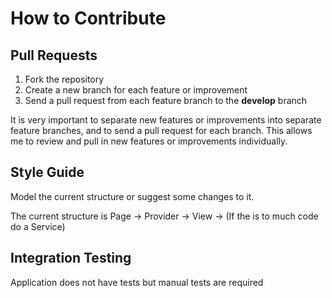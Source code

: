 # How to Contribute

## Pull Requests

1. Fork the repository
2. Create a new branch for each feature or improvement
3. Send a pull request from each feature branch to the **develop** branch

It is very important to separate new features or improvements into separate feature branches, and to send a
pull request for each branch. This allows me to review and pull in new features or improvements individually.

## Style Guide

Model the current structure or suggest some changes to it. 

The current structure is Page -> Provider -> View -> (If the is to much code do a Service)

## Integration Testing

Application does not have tests but manual tests are required
